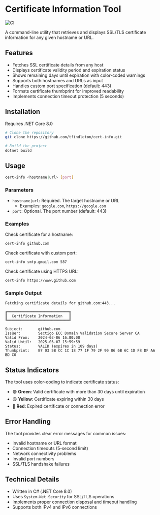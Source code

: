 # Certificate Information Tool

![CI](https://github.com//tfindleton/cert-info/workflows/CI/badge.svg)

A command-line utility that retrieves and displays SSL/TLS certificate information for any given hostname or URL.

## Features

- Fetches SSL certificate details from any host
- Displays certificate validity period and expiration status
- Shows remaining days until expiration with color-coded warnings
- Supports both hostnames and URLs as input
- Handles custom port specification (default: 443)
- Formats certificate thumbprint for improved readability
- Implements connection timeout protection (5 seconds)

## Installation

Requires .NET Core 8.0

```bash
# Clone the repository
git clone https://github.com/tfindleton/cert-info.git

# Build the project
dotnet build
```

## Usage

```bash
cert-info <hostname|url> [port]
```

### Parameters

- `hostname|url`: Required. The target hostname or URL
  - Examples: `google.com`, `https://google.com`
- `port`: Optional. The port number (default: 443)

### Examples

Check certificate for a hostname:
```bash
cert-info github.com
```

Check certificate with custom port:
```bash
cert-info smtp.gmail.com 587
```

Check certificate using HTTPS URL:
```bash
cert-info https://www.github.com
```

### Sample Output

```
Fetching certificate details for github.com:443...

╔════════════════════════════╗
║  Certificate Information   ║
╚════════════════════════════╝

Subject:       github.com
Issuer:        Sectigo ECC Domain Validation Secure Server CA
Valid From:    2024-03-06 16:00:00
Valid Until:   2025-03-07 15:59:59
Status:        VALID (expires in 109 days)
Thumbprint:    E7 03 5B CC 1C 18 77 1F 79 2F 90 86 6B 6C 1D F8 DF AA BD C0
```

## Status Indicators

The tool uses color-coding to indicate certificate status:

- 🟢 **Green**: Valid certificate with more than 30 days until expiration
- 🟡 **Yellow**: Certificate expiring within 30 days
- 🔴 **Red**: Expired certificate or connection error

## Error Handling

The tool provides clear error messages for common issues:

- Invalid hostname or URL format
- Connection timeouts (5-second limit)
- Network connectivity problems
- Invalid port numbers
- SSL/TLS handshake failures

## Technical Details

- Written in C# (.NET Core 8.0)
- Uses `System.Net.Security` for SSL/TLS operations
- Implements proper connection disposal and timeout handling
- Supports both IPv4 and IPv6 connections
